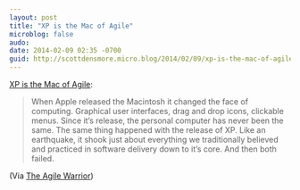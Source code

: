 ```yaml
---
layout: post
title: "XP is the Mac of Agile"
microblog: false
audo:
date: 2014-02-09 02:35 -0700
guid: http://scottdensmore.micro.blog/2014/02/09/xp-is-the-mac-of-agile.html
---
```


[XP is the Mac of Agile](http://agilewarrior.wordpress.com/2014/02/03/xp-is-the-mac-of-agile/):

> When Apple released the Macintosh it changed the face of computing. Graphical user interfaces, drag and drop icons, clickable menus. Since it’s release, the personal computer has never been the same.
> The same thing happened with the release of XP. Like an earthquake, it shook just about everything we traditionally believed and practiced in software delivery down to it’s core.
> And then both failed.

(Via [The Agile Warrior](http://agilewarrior.wordpress.com))